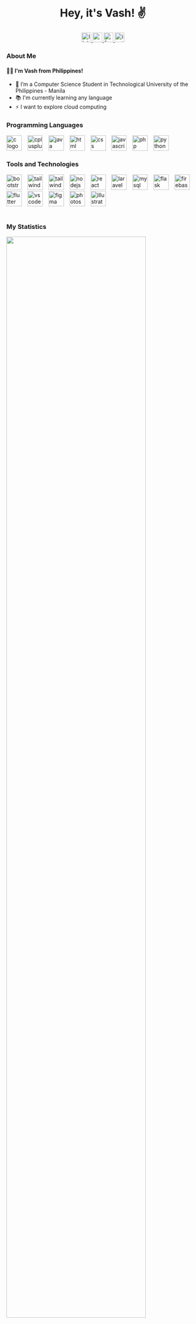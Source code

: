 <h1 align="center">Hey, it's Vash! ✌️</h1>

###

<div align="center">
  <a href="https://www.linkedin.com/in/vashti-karmelli-c/" target="_blank">
    <img src="https://img.shields.io/static/v1?message=LinkedIn&logo=linkedin&label=&color=0077B5&logoColor=white&labelColor=&style=for-the-badge" height="25" alt="linkedin logo"  />
  </a>
  <a href="https://mail.google.com/mail/u/?authuser=camuvashtikarmelli@gmail.com" target="_blank">
    <img src="https://img.shields.io/static/v1?message=Gmail&logo=gmail&label=&color=D14836&logoColor=white&labelColor=&style=for-the-badge" height="25" alt="gmail logo"  />
  </a>
  <a href="https://www.facebook.com/vashti.karmelli16" target="_blank">
    <img src="https://img.shields.io/static/v1?message=Facebook&logo=facebook&label=&color=1877F2&logoColor=white&labelColor=&style=for-the-badge" height="25" alt="facebook logo"  />
  </a>
  <a href="https://www.instagram.com/vsht_krmll/" target="_blank">
    <img src="https://img.shields.io/static/v1?message=Instagram&logo=instagram&label=&color=E4405F&logoColor=white&labelColor=&style=for-the-badge" height="25" alt="instagram logo"  />
  </a>
</div>

###


### About Me

#### 👩‍💻 I'm Vash from Philippines!
- 🔭 I’m a Computer Science Student in Technological University of the Philippines - Manila
- 📚 I'm currently learning any language
- ⚡ I want to explore cloud computing</p>

###

### Programming Languages

<div align="left">
  <img src="https://skillicons.dev/icons?i=c" height="40" alt="c logo" title="C"/>
  <img width="7" />
  <img src="https://skillicons.dev/icons?i=cpp" height="40" alt="cplusplus logo" title="C++"/>
  <img width="7" />
  <img src="https://skillicons.dev/icons?i=java&theme=light" height="40" alt="java logo" title="Java"/>
  <img width="7" />
  <img src="https://skillicons.dev/icons?i=html" height="40" alt="html logo" title="HTML"/>
  <img width="7" />
  <img src="https://skillicons.dev/icons?i=css&theme=light" height="40" alt="css logo" title="CSS"/>
  <img width="7" />
  <img src="https://skillicons.dev/icons?i=javascript&theme=light" height="40" alt="javascript logo" title="JavaScript"/>
  <img width="7" />
  <img src="https://skillicons.dev/icons?i=php&theme=light" height="40" alt="php logo" title="PHP"/>
  <img width="7" />
  <img src="https://skillicons.dev/icons?i=python&theme=light" height="40" alt="python logo" title="Python"/>
  <img width="7" />
</div>

### Tools and Technologies

<div align="left">
  <img src="https://skillicons.dev/icons?i=bootstrap&theme=light" height="40" alt="bootstrap logo" title="Bootstrap"/>
  <img width="7" />
  <img src="https://skillicons.dev/icons?i=tailwind&theme=light" height="40" alt="tailwind logo" title="Tailwind CSS"/>
  <img width="7" />
  <img src="https://skillicons.dev/icons?i=sass&theme=light" height="40" alt="tailwind logo" title="SASS"/>
  <img width="7" />
  <img src="https://skillicons.dev/icons?i=nodejs&theme=light" height="40" alt="nodejs logo" title="Node.js"/>
  <img width="7" />
  <img src="https://skillicons.dev/icons?i=react&theme=light" height="40" alt="react logo" title="React.js"/>
  <img width="7" />
  <img src="https://skillicons.dev/icons?i=laravel&theme=light" height="40" alt="laravel logo" title="Laravel"/>
  <img width="7" />
  <img src="https://skillicons.dev/icons?i=mysql&theme=light" height="40" alt="mysql logo" title="MySQL"/>
  <img width="7" />
  <img src="https://skillicons.dev/icons?i=flask&theme=light" height="40" alt="flask logo" title="Flask"/>
  <img width="7" />
  <img src="https://skillicons.dev/icons?i=firebase&theme=light" height="40" alt="firebase logo" title="Firebase"/>
  <img width="7" />
  <img src="https://skillicons.dev/icons?i=flutter&theme=light" height="40" alt="flutter logo" title="Flutter"/>
  <img width="7" />
  <img src="https://skillicons.dev/icons?i=vscode&theme=light" height="40" alt="vscode logo" title="VS Code"/>
  <img width="7" />
  <img src="https://skillicons.dev/icons?i=figma&theme=light" height="40" alt="figma logo" title="Figma"/>
  <img width="7" />
  <img src="https://skillicons.dev/icons?i=ps&theme=light" height="40" alt="photoshop logo" title="Photoshop"/>
  <img width="7" />
  <img src="https://skillicons.dev/icons?i=ai&theme=light" height="40" alt="illustrator logo" title="Illustrator"/>
</div>

<br> 

### My Statistics
<div align="left">
    <img src="http://github-profile-summary-cards.vercel.app/api/cards/profile-details?username=vcarmelli&theme=nord_bright" width="85%" height="auto" style="display: inline;" />
</div>

<div align="left" >
  <img src="http://github-profile-summary-cards.vercel.app/api/cards/stats?username=vcarmelli&theme=nord_bright" alt="vcarmelli" style="display: inline;" />
  <img src="https://github-readme-stats.vercel.app/api/top-langs?username=vcarmelli&show_icons=true&border_radius=15&locale=en&layout=compact"  style="display: inline;" height="195" />
</div>

<div align="left">
  <img align="center" src="https://streak-stats.demolab.com?user=Vcarmelli&locale=en&mode=daily&theme=light&hide_border=false&border_radius=15&order=3" width="60%" />
</div>


